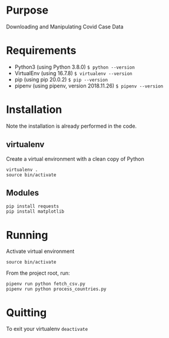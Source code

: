 # Purpose
Downloading and Manipulating Covid Case Data

# Requirements
 - Python3 (using Python 3.8.0)
 `$ python --version`
 - VirtualEnv (using 16.7.8)
 `$ virtualenv --version`
 - pip (using pip 20.0.2)
 `$ pip --version`
 - pipenv (using pipenv, version 2018.11.26)
 `$ pipenv --version`

# Installation

Note the installation is already performed in the code.

## virtualenv
Create a virtual environment with a clean copy of Python
```
virtualenv .
source bin/activate
```

## Modules
```
pip install requests
pip install matplotlib
```

# Running
Activate virtual environment
```
source bin/activate
```

From the project root, run:
```
pipenv run python fetch_csv.py
pipenv run python process_countries.py
```


# Quitting
To exit your virtualenv
`deactivate`

